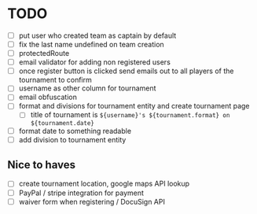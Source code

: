 # TODO

- [ ] put user who created team as captain by default
- [ ] fix the last name undefined on team creation
- [ ] protectedRoute
- [ ] email validator for adding non registered users
- [ ] once register button is clicked send emails out to all players of the tournament to confirm
- [ ] username as other column for tournament
- [ ] email obfuscation
- [ ] format and divisions for tournament entity and create tournament page
  - [ ] title of tournament is `${username}'s ${tournament.format} on ${tournament.date}`
- [ ] format date to something readable
- [ ] add division to tournament entity

## Nice to haves

- [ ] create tournament location, google maps API lookup
- [ ] PayPal / stripe integration for payment
- [ ] waiver form when registering / DocuSign API
